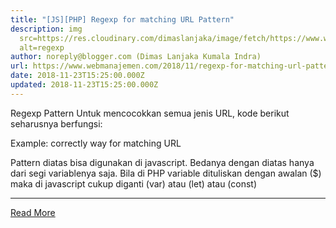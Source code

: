 ```yaml
---
title: "[JS][PHP] Regexp for matching URL Pattern"
description: img
  src=https://res.cloudinary.com/dimaslanjaka/image/fetch/https://www.webubi.com/wp-content/uploads/2017/03/regex.png
  alt=regexp
author: noreply@blogger.com (Dimas Lanjaka Kumala Indra)
url: https://www.webmanajemen.com/2018/11/regexp-for-matching-url-pattern.html
date: 2018-11-23T15:25:00.000Z
updated: 2018-11-23T15:25:00.000Z
---
```


Regexp Pattern Untuk mencocokkan semua jenis URL, kode berikut seharusnya berfungsi: 
<?php
    $regex = "((https?|ftp)://)?"; // SCHEME
    $regex .= "([a-z0-9+!*(),;?&=$_.-]+(:[a-z0-9+!*(),;?&=$_.-]+)?@)?"; // User and Pass
    $regex .= "([a-z0-9\-\.]*)\.(([a-z]{2,4})|([0-9]{1,3}\.([0-9]{1,3})\.([0-9]{1,3})))"; // Host or IP
    $regex .= "(:[0-9]{2,5})?"; // Port
    $regex .= "(/([a-z0-9+$_%-]\.?)+)*/?"; // Path
    $regex .= "(\?[a-z+&\$_.-][a-z0-9;:@&%=+/$_.-]*)?"; // GET Query
    $regex .= "(#[a-z_.-][a-z0-9+$%_.-]*)?"; // Anchor
?>
 
Example: correctly way for matching URL

<?php
   if(preg_match("~^$regex$~i", 'www.example.com/etcetc', $m))
      var_dump($m);
   if(preg_match("~^$regex$~i", 'http://www.example.com/etcetc', $m))
      var_dump($m);
?>

Pattern diatas bisa digunakan di javascript. Bedanya dengan diatas hanya dari segi variablenya saja. Bila di PHP variable dituliskan dengan awalan ($) maka di javascript cukup diganti (var) atau (let) atau (const)<hr/> <a href="https://www.webmanajemen.com/2018/11/regexp-for-matching-url-pattern.html" rel="follow" class="button" id="read-more">Read More</a>